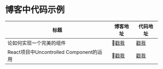 # 博客中代码示例

|标题|博客地址|代码地址|
|---|---|---|
|论如何实现一个完美的组件|[戳我](//www.vq0599.com/article/2018/0513.html)|[戳我](//www.vq0599.com/demos/#/select)|
|React项目中Uncontrolled Component的运用|[戳我](//www.vq0599.com/article/2018/0805.html)|[戳我](//www.vq0599.com/demos/#/uncontrolled)|